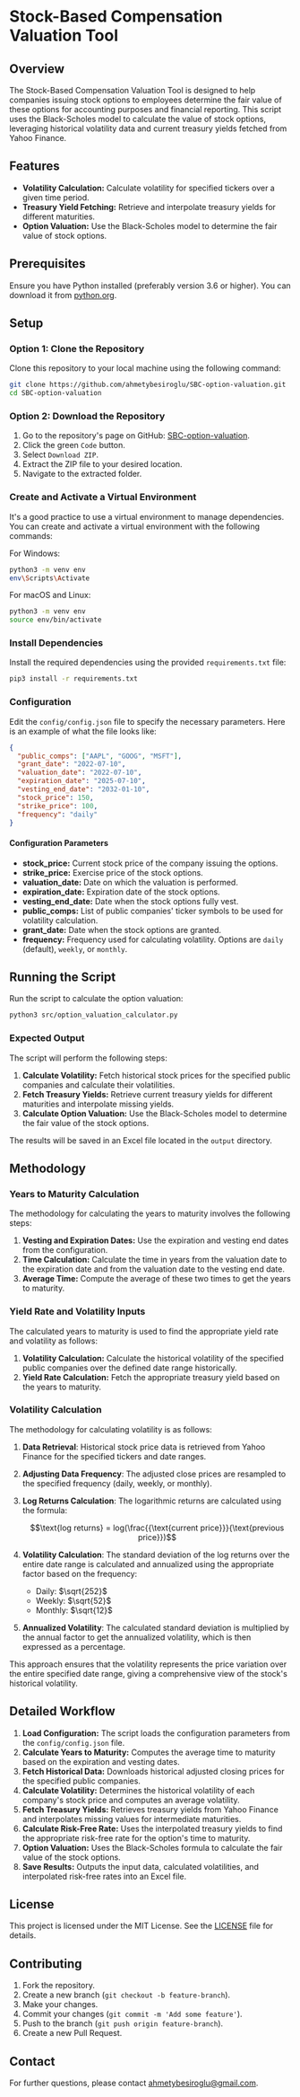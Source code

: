 
# Stock-Based Compensation Valuation Tool

## Overview

The Stock-Based Compensation Valuation Tool is designed to help companies issuing stock options to employees determine the fair value of these options for accounting purposes and financial reporting. This script uses the Black-Scholes model to calculate the value of stock options, leveraging historical volatility data and current treasury yields fetched from Yahoo Finance.

## Features

- **Volatility Calculation:** Calculate volatility for specified tickers over a given time period.
- **Treasury Yield Fetching:** Retrieve and interpolate treasury yields for different maturities.
- **Option Valuation:** Use the Black-Scholes model to determine the fair value of stock options.

## Prerequisites

Ensure you have Python installed (preferably version 3.6 or higher). You can download it from [python.org](https://www.python.org/).

## Setup

### Option 1: Clone the Repository

Clone this repository to your local machine using the following command:

```bash
git clone https://github.com/ahmetybesiroglu/SBC-option-valuation.git
cd SBC-option-valuation
```

### Option 2: Download the Repository

1. Go to the repository's page on GitHub: [SBC-option-valuation](https://github.com/ahmetybesiroglu/SBC-option-valuation).
2. Click the green `Code` button.
3. Select `Download ZIP`.
4. Extract the ZIP file to your desired location.
5. Navigate to the extracted folder.

### Create and Activate a Virtual Environment

It's a good practice to use a virtual environment to manage dependencies. You can create and activate a virtual environment with the following commands:

For Windows:
```bash
python3 -m venv env
env\Scripts\Activate
```

For macOS and Linux:
```bash
python3 -m venv env
source env/bin/activate
```

### Install Dependencies

Install the required dependencies using the provided `requirements.txt` file:

```bash
pip3 install -r requirements.txt
```

### Configuration

Edit the `config/config.json` file to specify the necessary parameters. Here is an example of what the file looks like:

```json
{
  "public_comps": ["AAPL", "GOOG", "MSFT"],
  "grant_date": "2022-07-10",
  "valuation_date": "2022-07-10",
  "expiration_date": "2025-07-10",
  "vesting_end_date": "2032-01-10",
  "stock_price": 150,
  "strike_price": 100,
  "frequency": "daily"
}
```

#### Configuration Parameters

- **stock_price:** Current stock price of the company issuing the options.
- **strike_price:** Exercise price of the stock options.
- **valuation_date:** Date on which the valuation is performed.
- **expiration_date:** Expiration date of the stock options.
- **vesting_end_date:** Date when the stock options fully vest.
- **public_comps:** List of public companies' ticker symbols to be used for volatility calculation.
- **grant_date:** Date when the stock options are granted.
- **frequency:** Frequency used for calculating volatility. Options are `daily` (default), `weekly`, or `monthly`.

## Running the Script

Run the script to calculate the option valuation:

```bash
python3 src/option_valuation_calculator.py
```

### Expected Output

The script will perform the following steps:
1. **Calculate Volatility:** Fetch historical stock prices for the specified public companies and calculate their volatilities.
2. **Fetch Treasury Yields:** Retrieve current treasury yields for different maturities and interpolate missing yields.
3. **Calculate Option Valuation:** Use the Black-Scholes model to determine the fair value of the stock options.

The results will be saved in an Excel file located in the `output` directory.

## Methodology

### Years to Maturity Calculation

The methodology for calculating the years to maturity involves the following steps:
1. **Vesting and Expiration Dates:** Use the expiration and vesting end dates from the configuration.
2. **Time Calculation:** Calculate the time in years from the valuation date to the expiration date and from the valuation date to the vesting end date.
3. **Average Time:** Compute the average of these two times to get the years to maturity.

### Yield Rate and Volatility Inputs

The calculated years to maturity is used to find the appropriate yield rate and volatility as follows:
1. **Volatility Calculation:** Calculate the historical volatility of the specified public companies over the defined date range historically.
2. **Yield Rate Calculation:** Fetch the appropriate treasury yield based on the years to maturity.

### Volatility Calculation

The methodology for calculating volatility is as follows:

1. **Data Retrieval**: Historical stock price data is retrieved from Yahoo Finance for the specified tickers and date ranges.
2. **Adjusting Data Frequency**: The adjusted close prices are resampled to the specified frequency (daily, weekly, or monthly).
3. **Log Returns Calculation**: The logarithmic returns are calculated using the formula:

   $$\text{log returns} = log(\frac{{\text{current price}}}{\text{previous price}})$$

4. **Volatility Calculation**: The standard deviation of the log returns over the entire date range is calculated and annualized using the appropriate factor based on the frequency:
   - Daily: $\sqrt{252}$
   - Weekly: $\sqrt{52}$
   - Monthly: $\sqrt{12}$
5. **Annualized Volatility**: The calculated standard deviation is multiplied by the annual factor to get the annualized volatility, which is then expressed as a percentage.

This approach ensures that the volatility represents the price variation over the entire specified date range, giving a comprehensive view of the stock's historical volatility.

## Detailed Workflow

1. **Load Configuration:** The script loads the configuration parameters from the `config/config.json` file.
2. **Calculate Years to Maturity:** Computes the average time to maturity based on the expiration and vesting dates.
3. **Fetch Historical Data:** Downloads historical adjusted closing prices for the specified public companies.
4. **Calculate Volatility:** Determines the historical volatility of each company's stock price and computes an average volatility.
5. **Fetch Treasury Yields:** Retrieves treasury yields from Yahoo Finance and interpolates missing values for intermediate maturities.
6. **Calculate Risk-Free Rate:** Uses the interpolated treasury yields to find the appropriate risk-free rate for the option's time to maturity.
7. **Option Valuation:** Uses the Black-Scholes formula to calculate the fair value of the stock options.
8. **Save Results:** Outputs the input data, calculated volatilities, and interpolated risk-free rates into an Excel file.

## License

This project is licensed under the MIT License. See the [LICENSE](LICENSE) file for details.

## Contributing

1. Fork the repository.
2. Create a new branch (`git checkout -b feature-branch`).
3. Make your changes.
4. Commit your changes (`git commit -m 'Add some feature'`).
5. Push to the branch (`git push origin feature-branch`).
6. Create a new Pull Request.

## Contact

For further questions, please contact [ahmetybesiroglu@gmail.com](mailto:ahmetybesiroglu@gmail.com).
